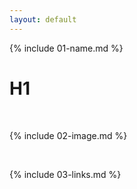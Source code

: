 ```yaml
---
layout: default
---
```


{% include 01-name.md %}
# H1

<br>

{% include 02-image.md %}

<br>

{% include 03-links.md %}


